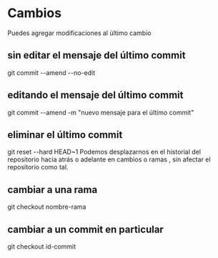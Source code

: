 # Cambios
Puedes agregar modificaciones al último cambio

## sin editar el mensaje del último commit
git commit --amend --no-edit

## editando el mensaje del último commit
git commit --amend -m "nuevo mensaje para el último commit"

## eliminar el último commit
git reset --hard HEAD~1
Podemos desplazarnos en el historial del repositorio hacia atrás o adelante en cambios o ramas , sin afectar el repositorio como tal.

## cambiar a una rama
git checkout nombre-rama

## cambiar a un commit en particular
git checkout id-commit
